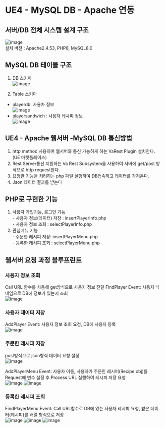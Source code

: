 # UE4 - MySQL DB - Apache 연동

## 서버/DB 전체 시스템 설계 구조
![image](https://user-images.githubusercontent.com/60374155/220970378-30bf1878-fa81-4b49-be1d-55162a6464dc.png) <br>
설치 버전 : Apache2.4.53, PHP8, MySQL8.0 <br>

## MySQL DB 테이블 구조
1. DB 스키마 <br>
![image](https://user-images.githubusercontent.com/60374155/220973950-8c136f40-c037-4d47-acb3-c9e6b3d6e947.png) 

2. Table 스키마 <br>
- playerdb: 사용자 정보 <br>
![image](https://user-images.githubusercontent.com/60374155/220974031-55bb1422-653a-4f49-82cd-4f761acc68e6.png)
- playersandwich : 사용자 레시피 정보 <br>
![image](https://user-images.githubusercontent.com/60374155/220974279-e346d050-dd68-4952-92fe-601fd4cb0655.png)

## UE4 - Apache 웹서버 -MySQL DB 통신방법
1. http method 사용하여 웹서버와 통신 가능하게 하는 VaRest Plugin 설치한다.(UE 마켓플레이스) <br>
2. Rest Server통신 지원하는 Va Rest Subsystem을 사용하여 서버에 get/post 방식으로 http request한다. <br>
3. 요청한 기능을 처리하는 php 파일 실행하여 DB접속하고 데이터를 가져온다.
4. Json 데이터 결과를 받는다 <br>

## PHP로 구현한 기능
1. 사용자 가입기능, 로그인 기능 <br> - 사용자 정보(데이터) 저장 : insertPlayerInfo.php <br> - 사용자 정보 조회 : selectPlayerInfo.php
2. 관심메뉴 기능 <br> - 주문한 레시피 저장: insertPlayerMenu.php <br> - 등록한 레시피 조회 : selectPlayerMenu.php

## 웹서버 요청 과정 블루프린트
### 사용자 정보 조회 ###
Call URL 함수를 사용해 get방식으로 사용자 정보 전달
FindPlayer Event: 사용자 닉네임으로 DB에 정보가 있는지 조회 <br>
![image](https://user-images.githubusercontent.com/60374155/221089404-4b1e6d9f-83a7-4900-80b2-42d2feec3be2.png)

### 사용자 데이터 저장 ###
AddPlayer Event: 사용자 정보 조회 요청, DB에 사용자 등록 <br>
![image](https://user-images.githubusercontent.com/60374155/221091762-28da751d-db4a-4737-978f-ba2fd18d8198.png)

### 주문한 레시피 저장 ###
post방식으로 json형식 데이터 요청 설정 <br>
![image](https://user-images.githubusercontent.com/60374155/221343268-95bdf9d4-30cc-43c7-a59b-d6dea98f9525.png)

AddPlayerMenu Event: 사용자 이름, 사용자가 주문한 레시피(Recipe obj)를 Request에 변수 설정 후 Process URL 실행하여 레시피 저장 요청<br>
![image](https://user-images.githubusercontent.com/60374155/221332319-acc50500-0709-45b8-9e36-09c436f1501e.png)
![image](https://user-images.githubusercontent.com/60374155/221332326-99e2761f-9e84-4ff7-b15d-9507b2511cda.png)

### 등록한 레시피 조회 ###
FindPlayerMenu Event: Call URL함수로 DB에 있는 사용자 레시피 요청, 받은 데이터(레시피)를 배열 형식으로 저장 <br>
![image](https://user-images.githubusercontent.com/60374155/221332742-cba76a5c-9533-4b43-b2a4-bceca7f3f21a.png)
![image](https://user-images.githubusercontent.com/60374155/221332771-78e23aac-d92e-43f3-99bf-9742dc87ae3e.png)
![image](https://user-images.githubusercontent.com/60374155/221335466-06d88037-21d2-485d-a05c-b30d6ce99639.png)


